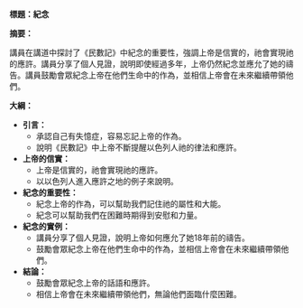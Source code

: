 **標題：紀念**

**摘要：**

講員在講道中探討了《民數記》中紀念的重要性，強調上帝是信實的，祂會實現祂的應許。講員分享了個人見證，說明即使經過多年，上帝仍然紀念並應允了她的禱告。講員鼓勵會眾紀念上帝在他們生命中的作為，並相信上帝會在未來繼續帶領他們。

**大綱：**

* **引言：**
    * 承認自己有失憶症，容易忘記上帝的作為。
    * 說明《民數記》中上帝不斷提醒以色列人祂的律法和應許。
* **上帝的信實：**
    * 上帝是信實的，祂會實現祂的應許。
    * 以以色列人進入應許之地的例子來說明。
* **紀念的重要性：**
    * 紀念上帝的作為，可以幫助我們記住祂的屬性和大能。
    * 紀念可以幫助我們在困難時期得到安慰和力量。
* **紀念的實例：**
    * 講員分享了個人見證，說明上帝如何應允了她18年前的禱告。
    * 鼓勵會眾紀念上帝在他們生命中的作為，並相信上帝會在未來繼續帶領他們。
* **結論：**
    * 鼓勵會眾紀念上帝的話語和應許。
    * 相信上帝會在未來繼續帶領他們，無論他們面臨什麼困難。